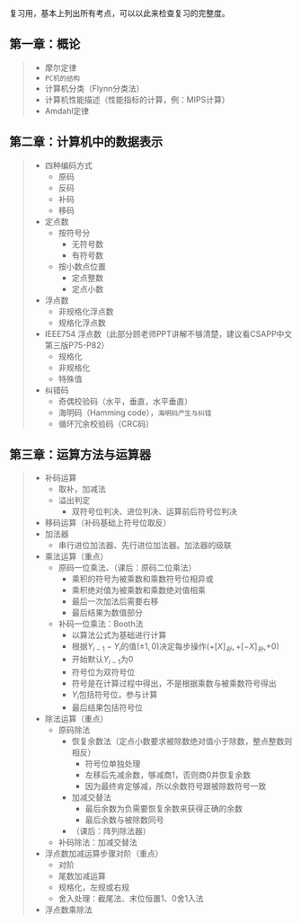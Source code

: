 复习用，基本上列出所有考点，可以以此来检查复习的完整度。

## 第一章：概论

> - 摩尔定律
> - `PC机的结构`
> - 计算机分类（Flynn分类法）
> - 计算机性能描述（性能指标的计算，例：MIPS计算）
> - Amdahl定律

## 第二章：计算机中的数据表示

> - 四种编码方式
>   - 原码
>   - 反码
>   - 补码
>   - 移码
> - 定点数
>   - 按符号分
>     - 无符号数
>     - 有符号数
>   - 按小数点位置
>     - 定点整数
>     - 定点小数
> - 浮点数
>   - 非规格化浮点数
>   - 规格化浮点数
> - IEEE754 浮点数（此部分顾老师PPT讲解不够清楚，建议看CSAPP中文第三版P75-P82）
>   - 规格化
>   - 非规格化
>   - 特殊值
> - 纠错码
>   - 奇偶校验码（水平，垂直，水平垂直）
>   - 海明码（Hamming code），`海明码产生与纠错`
>   - 循环冗余校验码（CRC码）

## 第三章：运算方法与运算器

> - 补码运算
>   - 取补，加减法
>   - 溢出判定
>     - 双符号位判决、进位判决、运算前后符号位判决
> - 移码运算（补码基础上符号位取反）
> - 加法器
>   - 串行进位加法器、先行进位加法器。加法器的级联
> - 乘法运算（重点）
>   - 原码一位乘法、（课后：原码二位乘法）
>     - 乘积的符号为被乘数和乘数符号位相异或
>     - 乘积绝对值为被乘数和乘数绝对值相乘
>     - 最后一次加法后需要右移
>     - 最后结果为数值部分
>   - 补码一位乘法：Booth法
>     - 以算法公式为基础进行计算
>     - 根据$Y_{i-1}-Y_{i}$的值($\pm1,0$)决定每步操作($+[X]_{补},+[-X]_{补}$,+0)
>     - 开始默认$Y_{i-1}$为0
>     - 符号位为双符号位
>     - 符号是在计算过程中得出，不是根据乘数与被乘数符号得出
>     - $Y_{i}$包括符号位，参与计算
>     - 最后结果包括符号位
> - 除法运算（重点）
>   - 原码除法
>     - 恢复余数法（定点小数要求被除数绝对值小于除数，整点整数则相反）
>       - 符号位单独处理
>       - 左移后先减余数，够减商1，否则商0并恢复余数
>       - 因为最终肯定够减，所以余数符号跟被除数符号一致
>     - 加减交替法
>       - 最后余数为负需要恢复余数来获得正确的余数
>       - 最后余数与被除数同号
>     - （课后：阵列除法器）
>   - 补码除法：加减交替法
> - 浮点数加减运算步骤对阶（重点）
>   - 对阶
>   - 尾数加减运算
>   - 规格化，左规或右规
>   - 舍入处理：截尾法、末位恒置1、0舍1入法 
> - 浮点数乘除法